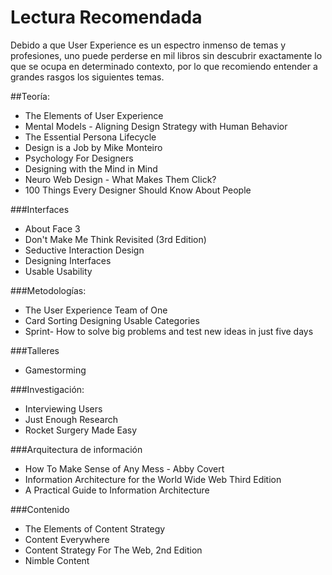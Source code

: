# Lectura Recomendada
Debido a que User Experience es un espectro inmenso de temas y profesiones, uno puede perderse en mil libros sin descubrir exactamente lo que se ocupa en determinado contexto, por lo que recomiendo entender a grandes rasgos los siguientes temas.


##Teoría:
- The Elements of User Experience
- Mental Models - Aligning Design Strategy with Human Behavior
- The Essential Persona Lifecycle
- Design is a Job by Mike Monteiro
- Psychology For Designers
- Designing with the Mind in Mind
- Neuro Web Design - What Makes Them Click?
- 100 Things Every Designer Should Know About People


###Interfaces
- About Face 3
- Don't Make Me Think Revisited (3rd Edition)
- Seductive Interaction Design
- Designing Interfaces
- Usable Usability

###Metodologías:
- The User Experience Team of One
- Card Sorting Designing Usable Categories
- Sprint- How to solve big problems and test new ideas in just five days

###Talleres
- Gamestorming

###Investigación:
- Interviewing Users
- Just Enough Research
- Rocket Surgery Made Easy

###Arquitectura de información
- How To Make Sense of Any Mess - Abby Covert
- Information Architecture for the World Wide Web Third Edition
- A Practical Guide to Information Architecture

###Contenido
- The Elements of Content Strategy
- Content Everywhere
- Content Strategy For The Web, 2nd Edition
- Nimble Content
